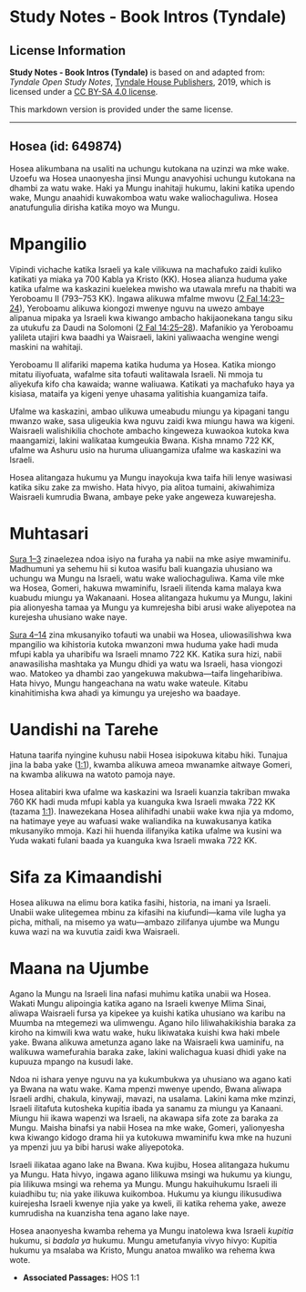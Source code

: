 # Study Notes - Book Intros (Tyndale)

## License Information

**Study Notes - Book Intros (Tyndale)** is based on and adapted from: _Tyndale Open Study Notes_, [Tyndale House Publishers](https://tyndaleopenresources.com/), 2019, which is licensed under a [CC BY-SA 4.0 license](https://creativecommons.org/licenses/by-sa/4.0/legalcode.en).

This markdown version is provided under the same license.



--------------------------------

## Hosea (id: 649874)

Hosea alikumbana na usaliti na uchungu kutokana na uzinzi wa mke wake. Uzoefu wa Hosea unaonyesha jinsi Mungu anavyohisi uchungu kutokana na dhambi za watu wake. Haki ya Mungu inahitaji hukumu, lakini katika upendo wake, Mungu anaahidi kuwakomboa watu wake waliochaguliwa. Hosea anatufungulia dirisha katika moyo wa Mungu.

Mpangilio
=========

Vipindi vichache katika Israeli ya kale vilikuwa na machafuko zaidi kuliko katikati ya miaka ya 700 Kabla ya Kristo (KK). Hosea alianza huduma yake katika ufalme wa kaskazini kuelekea mwisho wa utawala mrefu na thabiti wa Yeroboamu II (793–753 KK). Ingawa alikuwa mfalme mwovu ([2 Fal 14:23–24](https://ref.ly/2Kgs14:23-2Kgs14:24)), Yeroboamu alikuwa kiongozi mwenye nguvu na uwezo ambaye alipanua mipaka ya Israeli kwa kiwango ambacho hakijaonekana tangu siku za utukufu za Daudi na Solomoni ([2 Fal 14:25–28](https://ref.ly/2Kgs14:25-2Kgs14:28)). Mafanikio ya Yeroboamu yalileta utajiri kwa baadhi ya Waisraeli, lakini yaliwaacha wengine wengi maskini na wahitaji.

Yeroboamu II alifariki mapema katika huduma ya Hosea. Katika miongo mitatu iliyofuata, wafalme sita tofauti walitawala Israeli. Ni mmoja tu aliyekufa kifo cha kawaida; wanne waliuawa. Katikati ya machafuko haya ya kisiasa, mataifa ya kigeni yenye uhasama yalitishia kuangamiza taifa.

Ufalme wa kaskazini, ambao ulikuwa umeabudu miungu ya kipagani tangu mwanzo wake, sasa uligeukia kwa nguvu zaidi kwa miungu hawa wa kigeni. Waisraeli walishikilia chochote ambacho kingeweza kuwaokoa kutoka kwa maangamizi, lakini walikataa kumgeukia Bwana. Kisha mnamo 722 KK, ufalme wa Ashuru usio na huruma uliuangamiza ufalme wa kaskazini wa Israeli.

Hosea alitangaza hukumu ya Mungu inayokuja kwa taifa hili lenye wasiwasi katika siku zake za mwisho. Hata hivyo, pia alitoa tumaini, akiwahimiza Waisraeli kumrudia Bwana, ambaye peke yake angeweza kuwarejesha.

Muhtasari
=========

[Sura 1–3](https://ref.ly/Hos1:1-Hos3:5) zinaelezea ndoa isiyo na furaha ya nabii na mke asiye mwaminifu. Madhumuni ya sehemu hii si kutoa wasifu bali kuangazia uhusiano wa uchungu wa Mungu na Israeli, watu wake waliochaguliwa. Kama vile mke wa Hosea, Gomeri, hakuwa mwaminifu, Israeli ilitenda kama malaya kwa kuabudu miungu ya Wakanaani. Hosea alitangaza hukumu ya Mungu, lakini pia alionyesha tamaa ya Mungu ya kumrejesha bibi arusi wake aliyepotea na kurejesha uhusiano wake naye.

[Sura 4–14](https://ref.ly/Hos4:1-Hos14:9) zina mkusanyiko tofauti wa unabii wa Hosea, uliowasilishwa kwa mpangilio wa kihistoria kutoka mwanzoni mwa huduma yake hadi muda mfupi kabla ya uharibifu wa Israeli mnamo 722 KK. Katika sura hizi, nabii anawasilisha mashtaka ya Mungu dhidi ya watu wa Israeli, hasa viongozi wao. Matokeo ya dhambi zao yangekuwa makubwa—taifa lingeharibiwa. Hata hivyo, Mungu hangeachana na watu wake wateule. Kitabu kinahitimisha kwa ahadi ya kimungu ya urejesho wa baadaye.

Uandishi na Tarehe
==================

Hatuna taarifa nyingine kuhusu nabii Hosea isipokuwa kitabu hiki. Tunajua jina la baba yake ([1:1](https://ref.ly/Hos1:1)), kwamba alikuwa ameoa mwanamke aitwaye Gomeri, na kwamba alikuwa na watoto pamoja naye.

Hosea alitabiri kwa ufalme wa kaskazini wa Israeli kuanzia takriban mwaka 760 KK hadi muda mfupi kabla ya kuanguka kwa Israeli mwaka 722 KK (tazama [1:1](https://ref.ly/Hos1:1)). Inawezekana Hosea alihifadhi unabii wake kwa njia ya mdomo, na hatimaye yeye au wafuasi wake waliandika na kuwakusanya katika mkusanyiko mmoja. Kazi hii huenda ilifanyika katika ufalme wa kusini wa Yuda wakati fulani baada ya kuanguka kwa Israeli mwaka 722 KK.

Sifa za Kimaandishi
===================

Hosea alikuwa na elimu bora katika fasihi, historia, na imani ya Israeli. Unabii wake ulitegemea mbinu za kifasihi na kiufundi—kama vile lugha ya picha, mithali, na misemo ya watu—ambazo zilifanya ujumbe wa Mungu kuwa wazi na wa kuvutia zaidi kwa Waisraeli.

Maana na Ujumbe
===============

Agano la Mungu na Israeli lina nafasi muhimu katika unabii wa Hosea. Wakati Mungu alipoingia katika agano na Israeli kwenye Mlima Sinai, aliwapa Waisraeli fursa ya kipekee ya kuishi katika uhusiano wa karibu na Muumba na mtegemezi wa ulimwengu. Agano hilo liliwahakikishia baraka za kiroho na kimwili kwa watu wake, huku likiwataka kuishi kwa haki mbele yake. Bwana alikuwa ametunza agano lake na Waisraeli kwa uaminifu, na walikuwa wamefurahia baraka zake, lakini walichagua kuasi dhidi yake na kupuuza mpango na kusudi lake.

Ndoa ni ishara yenye nguvu na ya kukumbukwa ya uhusiano wa agano kati ya Bwana na watu wake. Kama mpenzi mwenye upendo, Bwana aliwapa Israeli ardhi, chakula, kinywaji, mavazi, na usalama. Lakini kama mke mzinzi, Israeli ilitafuta kutosheka kupitia ibada ya sanamu za miungu ya Kanaani. Miungu hii ikawa wapenzi wa Israeli, na akawapa sifa zote za baraka za Mungu. Maisha binafsi ya nabii Hosea na mke wake, Gomeri, yalionyesha kwa kiwango kidogo drama hii ya kutokuwa mwaminifu kwa mke na huzuni ya mpenzi juu ya bibi harusi wake aliyepotoka.

Israeli ilikataa agano lake na Bwana. Kwa kujibu, Hosea alitangaza hukumu ya Mungu. Hata hivyo, ingawa agano lilikuwa msingi wa hukumu ya kiungu, pia lilikuwa msingi wa rehema ya Mungu. Mungu hakuihukumu Israeli ili kuiadhibu tu; nia yake ilikuwa kuikomboa. Hukumu ya kiungu ilikusudiwa kuirejesha Israeli kwenye njia yake ya kweli, ili katika rehema yake, aweze kumrudisha na kuanzisha tena agano lake naye.

Hosea anaonyesha kwamba rehema ya Mungu inatolewa kwa Israeli *kupitia* hukumu, si *badala ya* hukumu. Mungu ametufanyia vivyo hivyo: Kupitia hukumu ya msalaba wa Kristo, Mungu anatoa mwaliko wa rehema kwa wote.

* **Associated Passages:** HOS 1:1

